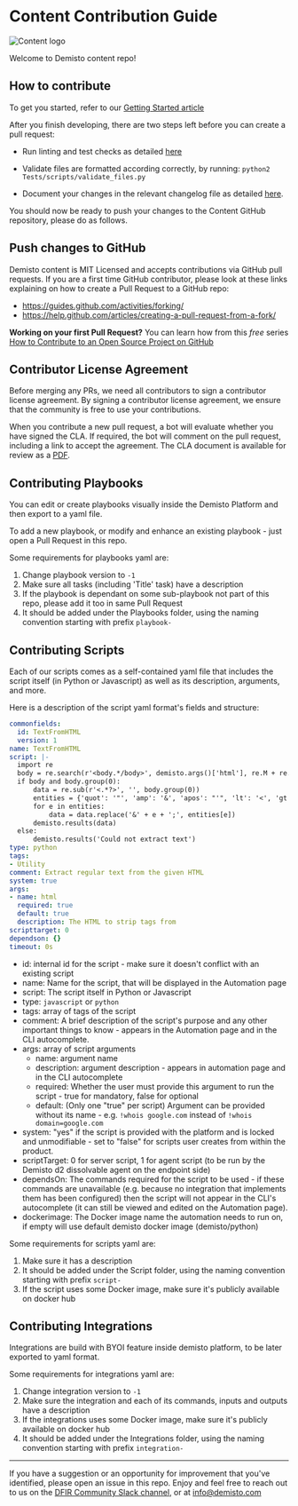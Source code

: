 # Content Contribution Guide

![Content logo](demisto_content_logo.png)

Welcome to Demisto content repo!

## How to contribute

To get you started, refer to our [Getting Started article](https://github.com/demisto/content/blob/master/docs/README.md)

After you finish developing, there are two steps left before you can create a pull request:

 - Run linting and test checks as detailed [here](https://github.com/demisto/content/tree/master/docs/linting)
 
 - Validate files are formatted according correctly, by running: `python2 Tests/scripts/validate_files.py`

 - Document your changes in the relevant changelog file as detailed [here](https://github.com/demisto/content/tree/master/docs/release_notes).

You should now be ready to push your changes to the Content GitHub repository, please do as follows.

## Push changes to GitHub

Demisto content is MIT Licensed and accepts contributions via GitHub pull requests.
If you are a first time GitHub contributor, please look at these links explaining on how to create a Pull Request to a GitHub repo:
* https://guides.github.com/activities/forking/
* https://help.github.com/articles/creating-a-pull-request-from-a-fork/

**Working on your first Pull Request?** You can learn how from this *free* series [How to Contribute to an Open Source Project on GitHub](https://egghead.io/series/how-to-contribute-to-an-open-source-project-on-github)

## Contributor License Agreement
Before merging any PRs, we need all contributors to sign a contributor license agreement. By signing a contributor license agreement, we ensure that the community is free to use your contributions.

When you contribute a new pull request, a bot will evaluate whether you have signed the CLA. If required, the bot will comment on the pull request, including a link to accept the agreement. The CLA document is available for review as a [PDF](docs/cla.pdf).

## Contributing Playbooks

You can edit or create playbooks visually inside the Demisto Platform and then export to a yaml file.

To add a new playbook, or modify and enhance an existing playbook - just open a Pull Request in this repo.

Some requirements for playbooks yaml are:
1. Change playbook version to `-1`
2. Make sure all tasks (including 'Title' task) have a description
3. If the playbook is dependant on some sub-playbook not part of this repo, please add it too in same Pull Request
4. It should be added under the Playbooks folder, using the naming convention starting with prefix `playbook-`

## Contributing Scripts

Each of our scripts comes as a self-contained yaml file that includes the script itself (in Python or Javascript) as well as its description, arguments, and more.

Here is a description of the script yaml format's fields and structure:

``` yaml
commonfields:
  id: TextFromHTML
  version: 1
name: TextFromHTML
script: |-
  import re
  body = re.search(r'<body.*/body>', demisto.args()['html'], re.M + re.S + re.I)
  if body and body.group(0):
      data = re.sub(r'<.*?>', '', body.group(0))
      entities = {'quot': '"', 'amp': '&', 'apos': "'", 'lt': '<', 'gt': '>', 'nbsp': ' ', 'copy': '(C)', 'reg': '(R)', 'tilde': '~', 'ldquo': '"', 'rdquo': '"', 'hellip': '...'}
      for e in entities:
          data = data.replace('&' + e + ';', entities[e])
      demisto.results(data)
  else:
      demisto.results('Could not extract text')
type: python
tags:
- Utility
comment: Extract regular text from the given HTML
system: true
args:
- name: html
  required: true
  default: true
  description: The HTML to strip tags from
scripttarget: 0
dependson: {}
timeout: 0s
```

* id: internal id for the script - make sure it doesn't conflict with an existing script
* name: Name for the script, that will be displayed in the Automation page
* script: The script itself in Python or Javascript
* type: `javascript` or `python`
* tags: array of tags of the script
* comment: A brief description of the script's purpose and any other important things to know - appears in the Automation page and in the CLI autocomplete.
* args: array of script arguments
	* name: argument name
    * description: argument description - appears in automation page and in the CLI autocomplete
    * required: Whether the user must provide this argument to run the script - true for mandatory, false for optional
    * default: (Only one "true" per script) Argument can be provided without its name - e.g. `!whois google.com` instead of `!whois domain=google.com`
* system: "yes" if the script is provided with the platform and is locked and unmodifiable - set to "false" for scripts user creates from within the product.
* scriptTarget: 0 for server script, 1 for agent script (to be run by the Demisto d2 dissolvable agent on the endpoint side)
* dependsOn: The commands required for the script to be used - if these commands are unavailable (e.g. because no integration that implements them has been configured) then the script will not appear in the CLI's autocomplete (it can still be viewed and edited on the Automation page).
* dockerimage: The Docker image name the automation needs to run on, if empty will use default demisto docker image (demisto/python)

Some requirements for scripts yaml are:
1. Make sure it has a description
2. It should be added under the Script folder, using the naming convention starting with prefix `script-`
3. If the script uses some Docker image, make sure it's publicly available on docker hub

## Contributing Integrations

Integrations are build with BYOI feature inside demisto platform, to be later exported to yaml format.

Some requirements for integrations yaml are:
1. Change integration version to `-1`
2. Make sure the integration and each of its commands, inputs and outputs have a description
3. If the integrations uses some Docker image, make sure it's publicly available on docker hub
4. It should be added under the Integrations folder, using the naming convention starting with prefix `integration-`

------------

If you have a suggestion or an opportunity for improvement that you've identified, please open an issue in this repo.
Enjoy and feel free to reach out to us on the [DFIR Community Slack channel](http://go.demisto.com/join-our-slack-community), or at [info@demisto.com](mailto:info@demisto.com)
